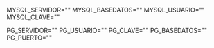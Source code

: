 MYSQL_SERVIDOR=""
MYSQL_BASEDATOS=""
MYSQL_USUARIO=""
MYSQL_CLAVE=""

PG_SERVIDOR=""
PG_USUARIO=""
PG_CLAVE=""
PG_BASEDATOS=""
PG_PUERTO=""